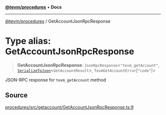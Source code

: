 [**@tevm/procedures**](../README.md) • **Docs**

***

[@tevm/procedures](../globals.md) / GetAccountJsonRpcResponse

# Type alias: GetAccountJsonRpcResponse

> **GetAccountJsonRpcResponse**: `JsonRpcResponse`\<`"tevm_getAccount"`, [`SerializeToJson`](SerializeToJson.md)\<`GetAccountResult`\>, `TevmGetAccountError`\[`"code"`\]\>

JSON-RPC response for `tevm_getAccount` method

## Source

[procedures/src/getaccount/GetAccountJsonRpcResponse.ts:9](https://github.com/evmts/tevm-monorepo/blob/main/packages/procedures/src/getaccount/GetAccountJsonRpcResponse.ts#L9)
